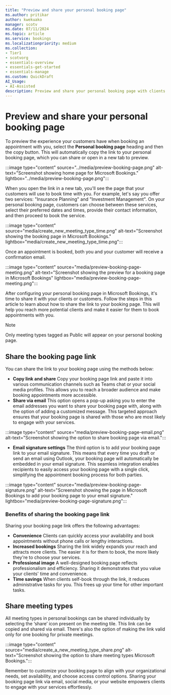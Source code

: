 ```yaml
---
title: "Preview and share your personal booking page"
ms.author: pritikar
author: kwekuako
manager: scotv
ms.date: 07/11/2024  
ms.topic: article
ms.service: bookings
ms.localizationpriority: medium
ms.collection:
- Tier1
- scotvorg
- essentials-overview
- essentials-get-started
- essentials-manage
ms.custom: QuickDraft
AI_Usage:  
- AI-Assisted
description: Preview and share your personal booking page with clients and customers with Microsoft Bookings.
---
```


# Preview and share your personal booking page

To preview the experience your customers have when booking an appointment with you, select the **Personal booking page** heading and then the copy button. This will automatically copy the link to your personal booking page, which you can share or open in a new tab to preview.

:::image type="content" source="../media/preview-booking-page.png" alt-text="Screenshot showing home page for Microsoft Bookings." lightbox="../media/preview-booking-page.png":::

When you open the link in a new tab, you'll see the page that your customers will use to book time with you. For example, let's say you offer two services: "Insurance Planning" and "Investment Management". On your personal booking page, customers can choose between these services, select their preferred dates and times, provide their contact information, and then proceed to book the service.

:::image type="content" source="media/create_new_meeting_type_time.png" alt-text="Screenshot showing the booking page in Microsoft Bookings." lightbox="media/create_new_meeting_type_time.png":::

Once an appointment is booked, both you and your customer will receive a confirmation email.

:::image type="content" source="media/preview-booking-page-meeting.png" alt-text="Screenshot showing the preview for a booking page in Microsoft Bookings" lightbox="media/preview-booking-page-meeting.png":::

After configuring your personal booking page in Microsoft Bookings, it's time to share it with your clients or customers. Follow the steps in this article to learn about how to share the link to your booking page. This will help you reach more potential clients and make it easier for them to book appointments with you.

>[!NOTE]
> Only meeting types tagged as Public will appear on your personal booking page.

## Share the booking page link

You can share the link to your booking page using the methods below:

- **Copy link and share** Copy your booking page link and paste it into various communication channels such as Teams chat or your social media profiles. This allows you to reach a broader audience and make booking appointments more accessible.
- **Share via email** This option opens a pop-up asking you to enter the email addresses you want to share your booking page with, along with the option of adding a customized message. This targeted approach ensures that your booking page is shared with those who are most likely to engage with your services.

:::image type="content" source="media/preview-booking-page-email.png" alt-text="Screenshot showing the option to share booking page via email.":::

- **Email signature settings** The third option is to add your booking page link to your email signature. This means that every time you draft or send an email using Outlook, your booking page will automatically be embedded in your email signature. This seamless integration enables recipients to easily access your booking page with a single click, simplifying the appointment booking process for both parties.

:::image type="content" source="media/preview-booking-page-signature.png" alt-text="Screenshot showing the page in Microsoft Bookings to add your booking page to your email signature." lightbox="media/preview-booking-page-signature.png":::

### Benefits of sharing the booking page link

Sharing your booking page link offers the following advantages:

- **Convenience** Clients can quickly access your availability and book appointments without phone calls or lengthy interactions.
- **Increased bookings** Sharing the link widely expands your reach and attracts more clients. The easier it is for them to book, the more likely they're to choose your services.
- **Professional image** A well-designed booking page reflects professionalism and efficiency. Sharing it demonstrates that you value your clients' time and convenience.
- **Time savings** When clients self-book through the link, it reduces administrative tasks for you. This frees up your time for other important tasks.

## Share meeting types

All meeting types in personal bookings can be shared individually by selecting the ‘share’ icon present on the meeting tile. This link can be copied and shared via email. There's also the option of making the link valid only for one booking for private meetings.

:::image type="content" source="media/create_a_new_meeting_type_share.png" alt-text="Screenshot showing the option to share meeting types Microsoft Bookings.":::

Remember to customize your booking page to align with your organizational needs, set availability, and choose access control options. Sharing your booking page link via email, social media, or your website empowers clients to engage with your services effortlessly.

